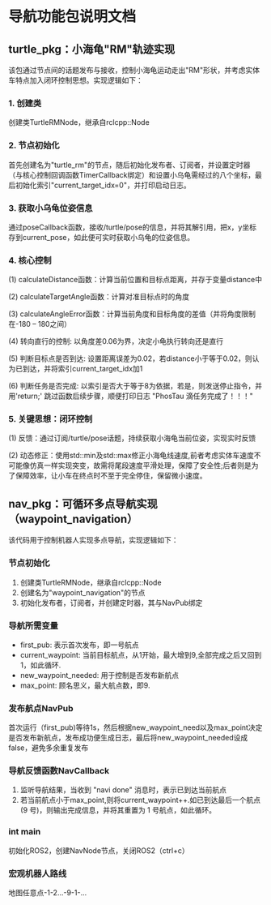 # 导航功能包说明文档

## turtle_pkg：小海龟"RM"轨迹实现

该包通过节点间的话题发布与接收，控制小海龟运动走出"RM"形状，并考虑实体车特点加入闭环控制思想。实现逻辑如下：

### 1. 创建类
创建类TurtleRMNode，继承自rclcpp::Node

### 2. 节点初始化
首先创建名为"turtle_rm"的节点，随后初始化发布者、订阅者，并设置定时器（与核心控制回调函数TimerCallback绑定）和设置小乌龟需经过的八个坐标，最后初始化索引"current_target_idx=0"，并打印启动日志。

### 3. 获取小乌龟位姿信息
通过poseCallback函数，接收/turtle/pose的信息，并将其解引用，把x，y坐标存到current_pose，如此便可实时获取小乌龟的位姿信息。

### 4. 核心控制
(1) calculateDistance函数：计算当前位置和目标点距离，并存于变量distance中

(2) calculateTargetAngle函数：计算对准目标点时的角度

(3) calculateAngleError函数：计算当前角度和目标角度的差值（并将角度限制在-180 – 180之间）

(4) 转向直行的控制: 以角度差0.06为界，决定小龟执行转向还是直行

(5) 判断目标点是否到达: 设置距离误差为0.02，若distance小于等于0.02，则认为已到达，并将索引current_target_idx加1

(6) 判断任务是否完成: 以索引是否大于等于8为依据，若是，则发送停止指令，并用'return;' 跳过函数后续步骤，顺便打印日志 "PhosTau 滴任务完成了！！！"

### 5. 关键思想：闭环控制
(1) 反馈：通过订阅/turtle/pose话题，持续获取小海龟当前位姿，实现实时反馈

(2) 动态修正：使用std::min及std::max修正小海龟线速度,前者考虑实体车速度不可能像仿真一样实现突变，故需将尾段速度平滑处理，保障了安全性;后者则是为了保障效率，让小车在终点时不至于完全停住，保留微小速度。


## nav_pkg：可循环多点导航实现（waypoint_navigation）

该代码用于控制机器人实现多点导航，实现逻辑如下：

### 节点初始化
1. 创建类TurtleRMNode，继承自rclcpp::Node
2. 创建名为"waypoint_navigation"的节点
3. 初始化发布者，订阅者，并创建定时器，其与NavPub绑定

### 导航所需变量
- first_pub: 表示首次发布，即一号航点
- current_waypoint: 当前目标航点，从1开始，最大增到9,全部完成之后又回到1，如此循环.
- new_waypoint_needed: 用于控制是否发布新航点
- max_point: 顾名思义，最大航点数，即9.

### 发布航点NavPub
首次运行（first_pub)等待1s，然后根据new_waypoint_need以及max_point决定是否发布新航点，发布成功便生成日志，最后将new_waypoint_needed设成false，避免多余重复发布

### 导航反馈函数NavCallback
1. 监听导航结果，当收到 "navi done" 消息时，表示已到达当前航点
2. 若当前航点小于max_point,则将current_waypoint++.如已到达最后一个航点 (9 号)，则输出完成信息，并将其重置为 1 号航点，如此循环。

### int main
初始化ROS2，创建NavNode节点，关闭ROS2（ctrl+c）

### 宏观机器人路线
地图任意点-1-2...-9-1-...
